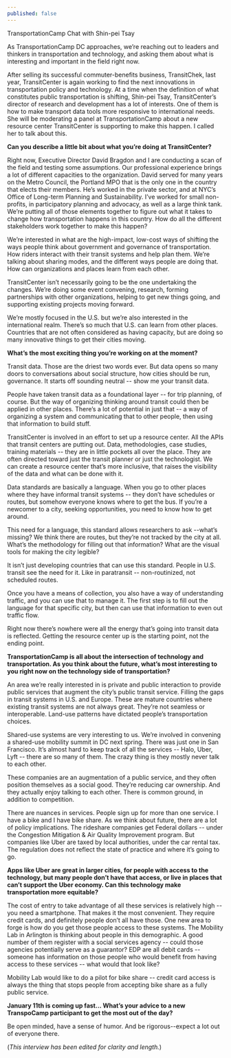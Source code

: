 ```yaml
---
published: false
---
```


TransportationCamp Chat with Shin-pei Tsay

As TransportationCamp DC approaches, we’re reaching out to leaders and thinkers in transportation and technology, and asking them about what is interesting and important in the field right now.

After selling its successful commuter-benefits business, TransitChek, last year, TransitCenter is again working to find the next innovations in transportation policy and technology. At a time when the definition of what constitutes public transportation is shifting, Shin-pei Tsay, TransitCenter’s director of research and development has a lot of interests. One of them is how to make transport data tools more responsive to international needs. She will be moderating a panel at TransportationCamp about a new resource center TransitCenter is supporting to make this happen. I called her to talk about this. 

**Can you describe a little bit about what you’re doing at TransitCenter?**

Right now, Executive Director David Bragdon and I are conducting a scan of the field and testing some assumptions. Our professional experience brings a lot of different capacities to the organization. David served for many years on the Metro Council, the Portland MPO that is the only one in the country that elects their members. He’s worked in the private sector, and at NYC’s Office of Long-term Planning and Sustainability. I’ve worked for small non-profits, in participatory planning and advocacy, as well as a large think tank. We’re putting all of those elements together to figure out what it takes to change how transportation happens in this country. How do all the different stakeholders work together to make this happen?

We’re interested in what are the high-impact, low-cost ways of shifting the ways people think about government and governance of transportation. How riders interact with their transit systems and help plan them. We’re talking about sharing modes, and the different ways people are doing that. How can organizations and places learn from each other.

TransitCenter isn’t necessarily going to be the one undertaking the changes. We’re doing some event convening, research, forming partnerships with other organizations, helping to get new things going, and supporting existing projects moving forward. 

We’re mostly focused in the U.S. but we’re also interested in the international realm. There’s so much that U.S. can learn from other places. Countries that are not often considered as having capacity, but are doing so many innovative things to get their cities moving.

**What’s the most exciting thing you’re working on at the moment?**

Transit data. Those are the driest two words ever. But data opens so many doors to conversations about social structure, how cities should be run, governance. It starts off sounding neutral -- show me your transit data.

People have taken transit data as a foundational layer -- for trip planning, of course. But  the way of organizing thinking around transit could then be applied in other places. There’s a lot of potential in just that -- a way of organizing a system and communicating that to other people, then using that information to build stuff.

TransitCenter is involved in an effort to set up a resource center. All the APIs that transit centers are putting out. Data, methodologies, case studies, training materials -- they are in little pockets all over the place. They are often directed toward just the transit planner or just the technologist. We can create a resource center that’s more inclusive, that raises the visibility of the data and what can be done with it. 

Data standards are basically a language. When you go to other places where they have 
informal transit systems -- they don’t have schedules or routes, but somehow everyone knows where to get the bus. If you’re a newcomer to a city, seeking opportunities, you need to know how to get around. 

This need for a language, this standard allows researchers to ask --what’s missing? We think there are routes, but they’re not tracked by the city at all. What’s the methodology for filling out that information? What are the visual tools for making the city legible?

It isn’t just developing countries that can use this standard. People in U.S. transit see the need for it.  Like in paratransit -- non-routinized, not scheduled routes. 

Once you have a means of collection, you also have a way of understanding traffic, and you can use that to manage it. The first step is to fill out the language for that specific city, but then can use that information to even out traffic flow. 

Right now there’s nowhere were all the energy that’s going into transit data is reflected. Getting the resource center up is the starting point, not the ending point. 

**TransportationCamp is all about the intersection of technology and transportation.  As you think about the future, what’s most interesting to you right now on the technology side of transportation?**

An area we’re really interested in is private and public interaction to provide public services that augment the city’s public transit service. Filling the gaps in transit systems in U.S. and Europe. These are mature countries where existing transit systems are not always great. They’re not seamless or interoperable. Land-use patterns have dictated people’s transportation choices.

Shared-use systems are very interesting to us. We’re involved in convening a shared-use mobility summit in DC next spring. There was just one in San Francisco. It’s almost hard to keep track of all the services --  Halo, Uber, Lyft -- there are so many of them. The crazy thing is they mostly never talk to each other. 

These companies are an augmentation of a public service, and they often position themselves as a social good. They’re reducing car ownership. And they actually enjoy talking to each other. There is common ground, in addition to competition. 

There are nuances in services. People sign up for more than one service. I have a bike and I have bike share. As we think about future, there are a lot of policy implications. The rideshare companies get Federal dollars -- under the Congestion Mitigation & Air Quality Improvement program. But companies like Uber are taxed by local authorities, under the car rental tax. The regulation does not reflect the state of practice and where it’s going to go. 

**Apps like Uber are great in larger cities, for people with access to the technology, but many people don’t have that access, or live in places that can’t support the Uber economy. Can this technology make transportation more equitable?**

The cost of entry to take advantage of all these services is relatively high -- you need a smartphone. That makes it the most convenient. They require credit cards, and definitely people don’t all have those. One new area to forge is how do you get those people access to these systems. The Mobility Lab in Arlington is thinking about people in this demographic. A good number of them register with a social services agency -- could those agencies potentially serve as a guarantor? EDP are all debit cards -- someone has information on those people who would benefit from having access to these services -- what would that look like?

Mobility Lab would like to do a pilot for bike share -- credit card access is always the thing that stops people from accepting bike share as a fully public service.

**January 11th is coming up fast... What’s your advice to a new TranspoCamp participant to get the most out of the day?**	

Be open minded, have a sense of humor. And be rigorous--expect a lot out of everyone there.

(_This interview has been edited for clarity and length._)
